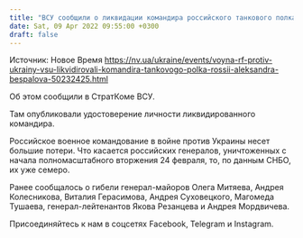 ```yaml
---
title: "ВСУ сообщили о ликвидации командира российского танкового полка Александра Беспалова"
date: Sat, 09 Apr 2022 09:55:00 +0300
draft: false
---
```

Источник: Новое Время https://nv.ua/ukraine/events/voyna-rf-protiv-ukrainy-vsu-likvidirovali-komandira-tankovogo-polka-rossii-aleksandra-bespalova-50232425.html


Об этом сообщили в СтратКоме ВСУ.

Там опубликовали удостоверение личности ликвидированного командира.

Российское военное командование в войне против Украины несет большие потери. Что касается российских генералов, уничтоженных с начала полномасштабного вторжения 24 февраля, то, по данным СНБО, их уже семеро.

Ранее сообщалось о гибели генерал-майоров Олега Митяева, Андрея Колесникова, Виталия Герасимова, Андрея Суховецкого, Магомеда Тушаева, генерал-лейтенантов Якова Резанцева и Андрея Мордвичева.

Присоединяйтесь к нам в соцсетях Facebook, Telegram и Instagram.
